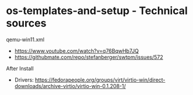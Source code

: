 # os-templates-and-setup - Technical sources

qemu-win11.xml
- https://www.youtube.com/watch?v=q76BqwHb7JQ
- https://githubmate.com/repo/stefanberger/swtpm/issues/572

After Install
- Drivers: https://fedorapeople.org/groups/virt/virtio-win/direct-downloads/archive-virtio/virtio-win-0.1.208-1/
